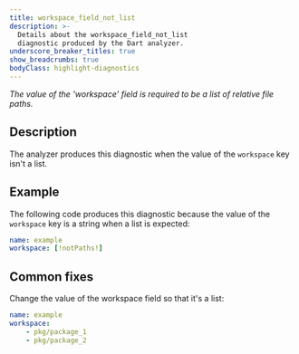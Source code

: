 ```yaml
---
title: workspace_field_not_list
description: >-
  Details about the workspace_field_not_list
  diagnostic produced by the Dart analyzer.
underscore_breaker_titles: true
show_breadcrumbs: true
bodyClass: highlight-diagnostics
---
```


_The value of the 'workspace' field is required to be a list of relative file paths._

## Description

The analyzer produces this diagnostic when the value of the `workspace` key
isn't a list.

## Example

The following code produces this diagnostic because the value of the
`workspace` key is a string when a list is expected:

```yaml
name: example
workspace: [!notPaths!]
```

## Common fixes

Change the value of the workspace field so that it's a list:

```yaml
name: example
workspace:
    - pkg/package_1
    - pkg/package_2
```
